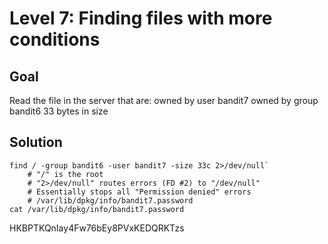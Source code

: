# Level 7: Finding files with more conditions
## Goal
Read the file in the server that are:
    owned by user bandit7
    owned by group bandit6
    33 bytes in size
## Solution
```cd inhere
find / -group bandit6 -user bandit7 -size 33c 2>/dev/null`
    # "/" is the root 
    # "2>/dev/null" routes errors (FD #2) to "/dev/null"
    # Essentially stops all "Permission denied" errors
    # /var/lib/dpkg/info/bandit7.password
cat /var/lib/dpkg/info/bandit7.password
```
HKBPTKQnIay4Fw76bEy8PVxKEDQRKTzs